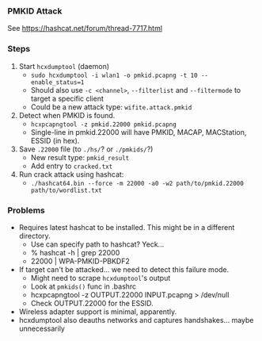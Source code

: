### PMKID Attack

See https://hashcat.net/forum/thread-7717.html

### Steps

1. Start `hcxdumptool` (daemon)
   * `sudo hcxdumptool -i wlan1 -o pmkid.pcapng -t 10 --enable_status=1`
   * Should also use `-c <channel>`, `--filterlist` and `--filtermode` to target a specific client
   * Could be a new attack type: `wifite.attack.pmkid`
2. Detect when PMKID is found.
   * `hcxpcapngtool -z pmkid.22000 pmkid.pcapng`
   * Single-line in pmkid.22000 will have PMKID, MACAP, MACStation, ESSID (in hex).
3. Save `.22000` file (to `./hs/`? or `./pmkids/`?)
   * New result type: `pmkid_result`
   * Add entry to `cracked.txt`
4. Run crack attack using hashcat:
   * `./hashcat64.bin --force -m 22000 -a0 -w2 path/to/pmkid.22000 path/to/wordlist.txt`

### Problems

* Requires latest hashcat to be installed. This might be in a different directory.
   * Use can specify path to hashcat? Yeck...
   * % hashcat -h | grep 22000
   * 22000 | WPA-PMKID-PBKDF2
* If target can't be attacked... we need to detect this failure mode.
   * Might need to scrape `hcxdumptool`'s output
   * Look at `pmkids()` func in .bashrc
   * hcxpcapngtool -z OUTPUT.22000 INPUT.pcapng > /dev/null
   * Check OUTPUT.22000 for the ESSID.
* Wireless adapter support is minimal, apparently.
* hcxdumptool also deauths networks and captures handshakes... maybe unnecessarily

